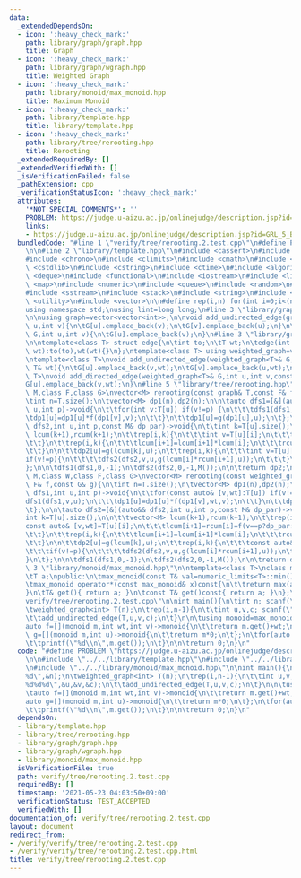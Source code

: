 ```yaml
---
data:
  _extendedDependsOn:
  - icon: ':heavy_check_mark:'
    path: library/graph/graph.hpp
    title: Graph
  - icon: ':heavy_check_mark:'
    path: library/graph/wgraph.hpp
    title: Weighted Graph
  - icon: ':heavy_check_mark:'
    path: library/monoid/max_monoid.hpp
    title: Maximum Monoid
  - icon: ':heavy_check_mark:'
    path: library/template.hpp
    title: library/template.hpp
  - icon: ':heavy_check_mark:'
    path: library/tree/rerooting.hpp
    title: Rerooting
  _extendedRequiredBy: []
  _extendedVerifiedWith: []
  _isVerificationFailed: false
  _pathExtension: cpp
  _verificationStatusIcon: ':heavy_check_mark:'
  attributes:
    '*NOT_SPECIAL_COMMENTS*': ''
    PROBLEM: https://judge.u-aizu.ac.jp/onlinejudge/description.jsp?id=GRL_5_B
    links:
    - https://judge.u-aizu.ac.jp/onlinejudge/description.jsp?id=GRL_5_B
  bundledCode: "#line 1 \"verify/tree/rerooting.2.test.cpp\"\n#define PROBLEM \"https://judge.u-aizu.ac.jp/onlinejudge/description.jsp?id=GRL_5_B\"\
    \n\n#line 2 \"library/template.hpp\"\n#include <cassert>\n#include <cctype>\n\
    #include <chrono>\n#include <climits>\n#include <cmath>\n#include <cstdio>\n#include\
    \ <cstdlib>\n#include <cstring>\n#include <ctime>\n#include <algorithm>\n#include\
    \ <deque>\n#include <functional>\n#include <iostream>\n#include <limits>\n#include\
    \ <map>\n#include <numeric>\n#include <queue>\n#include <random>\n#include <set>\n\
    #include <sstream>\n#include <stack>\n#include <string>\n#include <tuple>\n#include\
    \ <utility>\n#include <vector>\n\n#define rep(i,n) for(int i=0;i<(n);i++)\n\n\
    using namespace std;\nusing lint=long long;\n#line 3 \"library/graph/graph.hpp\"\
    \n\nusing graph=vector<vector<int>>;\n\nvoid add_undirected_edge(graph& G,int\
    \ u,int v){\n\tG[u].emplace_back(v);\n\tG[v].emplace_back(u);\n}\n\nvoid add_directed_edge(graph&\
    \ G,int u,int v){\n\tG[u].emplace_back(v);\n}\n#line 3 \"library/graph/wgraph.hpp\"\
    \n\ntemplate<class T> struct edge{\n\tint to;\n\tT wt;\n\tedge(int to,const T&\
    \ wt):to(to),wt(wt){}\n};\ntemplate<class T> using weighted_graph=vector<vector<edge<T>>>;\n\
    \ntemplate<class T>\nvoid add_undirected_edge(weighted_graph<T>& G,int u,int v,const\
    \ T& wt){\n\tG[u].emplace_back(v,wt);\n\tG[v].emplace_back(u,wt);\n}\n\ntemplate<class\
    \ T>\nvoid add_directed_edge(weighted_graph<T>& G,int u,int v,const T& wt){\n\t\
    G[u].emplace_back(v,wt);\n}\n#line 5 \"library/tree/rerooting.hpp\"\n\ntemplate<class\
    \ M,class F,class G>\nvector<M> rerooting(const graph& T,const F& f,const G& g){\n\
    \tint n=T.size();\n\tvector<M> dp1(n),dp2(n);\n\n\tauto dfs1=[&](auto&& dfs1,int\
    \ u,int p)->void{\n\t\tfor(int v:T[u]) if(v!=p) {\n\t\t\tdfs1(dfs1,v,u);\n\t\t\
    \tdp1[u]=dp1[u]*f(dp1[v],v);\n\t\t}\n\t\tdp1[u]=g(dp1[u],u);\n\t};\n\n\tauto dfs2=[&](auto&&\
    \ dfs2,int u,int p,const M& dp_par)->void{\n\t\tint k=T[u].size();\n\n\t\tvector<M>\
    \ lcum(k+1),rcum(k+1);\n\t\trep(i,k){\n\t\t\tint v=T[u][i];\n\t\t\tlcum[i+1]=rcum[i]=(v==p?f(dp_par,p):f(dp1[v],v));\n\
    \t\t}\n\t\trep(i,k){\n\t\t\tlcum[i+1]=lcum[i+1]*lcum[i];\n\t\t\trcum[k-i-1]=rcum[k-i-1]*rcum[k-i];\n\
    \t\t}\n\n\t\tdp2[u]=g(lcum[k],u);\n\t\trep(i,k){\n\t\t\tint v=T[u][i];\n\t\t\t\
    if(v!=p){\n\t\t\t\tdfs2(dfs2,v,u,g(lcum[i]*rcum[i+1],u));\n\t\t\t}\n\t\t}\n\t\
    };\n\n\tdfs1(dfs1,0,-1);\n\tdfs2(dfs2,0,-1,M());\n\n\treturn dp2;\n}\n\ntemplate<class\
    \ M,class W,class F,class G>\nvector<M> rerooting(const weighted_graph<W>& T,const\
    \ F& f,const G& g){\n\tint n=T.size();\n\tvector<M> dp1(n),dp2(n);\n\n\tauto dfs1=[&](auto&&\
    \ dfs1,int u,int p)->void{\n\t\tfor(const auto& [v,wt]:T[u]) if(v!=p) {\n\t\t\t\
    dfs1(dfs1,v,u);\n\t\t\tdp1[u]=dp1[u]*f(dp1[v],wt,v);\n\t\t}\n\t\tdp1[u]=g(dp1[u],u);\n\
    \t};\n\n\tauto dfs2=[&](auto&& dfs2,int u,int p,const M& dp_par)->void{\n\t\t\
    int k=T[u].size();\n\n\t\tvector<M> lcum(k+1),rcum(k+1);\n\t\trep(i,k){\n\t\t\t\
    const auto& [v,wt]=T[u][i];\n\t\t\tlcum[i+1]=rcum[i]=f(v==p?dp_par:dp1[v],wt,v);\n\
    \t\t}\n\t\trep(i,k){\n\t\t\tlcum[i+1]=lcum[i+1]*lcum[i];\n\t\t\trcum[k-i-1]=rcum[k-i-1]*rcum[k-i];\n\
    \t\t}\n\n\t\tdp2[u]=g(lcum[k],u);\n\t\trep(i,k){\n\t\t\tconst auto& [v,wt]=T[u][i];\n\
    \t\t\tif(v!=p){\n\t\t\t\tdfs2(dfs2,v,u,g(lcum[i]*rcum[i+1],u));\n\t\t\t}\n\t\t\
    }\n\t};\n\n\tdfs1(dfs1,0,-1);\n\tdfs2(dfs2,0,-1,M());\n\n\treturn dp2;\n}\n#line\
    \ 3 \"library/monoid/max_monoid.hpp\"\n\ntemplate<class T>\nclass max_monoid{\n\
    \tT a;\npublic:\n\tmax_monoid(const T& val=numeric_limits<T>::min()):a(val){}\n\
    \tmax_monoid operator*(const max_monoid& x)const{\n\t\treturn max(a,x.a);\n\t\
    }\n\tT& get(){ return a; }\n\tconst T& get()const{ return a; }\n};\n#line 6 \"\
    verify/tree/rerooting.2.test.cpp\"\n\nint main(){\n\tint n; scanf(\"%d\",&n);\n\
    \tweighted_graph<int> T(n);\n\trep(i,n-1){\n\t\tint u,v,c; scanf(\"%d%d%d\",&u,&v,&c);\n\
    \t\tadd_undirected_edge(T,u,v,c);\n\t}\n\n\tusing monoid=max_monoid<int>;\n\t\
    auto f=[](monoid m,int wt,int v)->monoid{\n\t\treturn m.get()+wt;\n\t};\n\tauto\
    \ g=[](monoid m,int u)->monoid{\n\t\treturn m*0;\n\t};\n\tfor(auto m:rerooting<monoid>(T,f,g)){\n\
    \t\tprintf(\"%d\\n\",m.get());\n\t}\n\n\treturn 0;\n}\n"
  code: "#define PROBLEM \"https://judge.u-aizu.ac.jp/onlinejudge/description.jsp?id=GRL_5_B\"\
    \n\n#include \"../../library/template.hpp\"\n#include \"../../library/tree/rerooting.hpp\"\
    \n#include \"../../library/monoid/max_monoid.hpp\"\n\nint main(){\n\tint n; scanf(\"\
    %d\",&n);\n\tweighted_graph<int> T(n);\n\trep(i,n-1){\n\t\tint u,v,c; scanf(\"\
    %d%d%d\",&u,&v,&c);\n\t\tadd_undirected_edge(T,u,v,c);\n\t}\n\n\tusing monoid=max_monoid<int>;\n\
    \tauto f=[](monoid m,int wt,int v)->monoid{\n\t\treturn m.get()+wt;\n\t};\n\t\
    auto g=[](monoid m,int u)->monoid{\n\t\treturn m*0;\n\t};\n\tfor(auto m:rerooting<monoid>(T,f,g)){\n\
    \t\tprintf(\"%d\\n\",m.get());\n\t}\n\n\treturn 0;\n}\n"
  dependsOn:
  - library/template.hpp
  - library/tree/rerooting.hpp
  - library/graph/graph.hpp
  - library/graph/wgraph.hpp
  - library/monoid/max_monoid.hpp
  isVerificationFile: true
  path: verify/tree/rerooting.2.test.cpp
  requiredBy: []
  timestamp: '2021-05-23 04:03:50+09:00'
  verificationStatus: TEST_ACCEPTED
  verifiedWith: []
documentation_of: verify/tree/rerooting.2.test.cpp
layout: document
redirect_from:
- /verify/verify/tree/rerooting.2.test.cpp
- /verify/verify/tree/rerooting.2.test.cpp.html
title: verify/tree/rerooting.2.test.cpp
---
```

